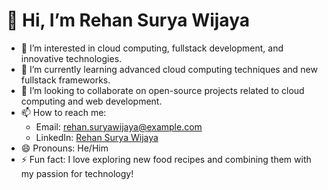 # 👋 Hi, I’m Rehan Surya Wijaya

- 👀 I’m interested in cloud computing, fullstack development, and innovative technologies.
- 🌱 I’m currently learning advanced cloud computing techniques and new fullstack frameworks.
- 💞️ I’m looking to collaborate on open-source projects related to cloud computing and web development.
- 📫 How to reach me: 
  - Email: rehan.suryawijaya@example.com
  - LinkedIn: [Rehan Surya Wijaya](https://www.linkedin.com/in/rehansuryawijaya)
- 😄 Pronouns: He/Him
- ⚡ Fun fact: I love exploring new food recipes and combining them with my passion for technology!

<!---
Contaks/Contaks is a ✨ special ✨ repository because its `README.md` (this file) appears on your GitHub profile.
You can click the Preview link to take a look at your changes.
--->
